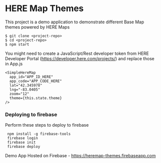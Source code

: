 # HERE Map Themes

This project is a demo application to demonstrate different Base Map themes powered by HERE Maps

``` 
$ git clone <project-repo>
$ cd <project-repo>
$ npm start
```

You might need to create a JavaScript/Rest developer token from HERE Developer Portal (https://developer.here.com/projects/) and replace those in App.js

```
<SimpleHereMap
  app_id="APP_ID_HERE"
  app_code="APP_CODE_HERE"
  lat="42.345978"
  lng="-83.0405"
  zoom="12"
  theme={this.state.theme}
/>
```

### Deploying to firebase

Perform these steps to deploy to firebase 

``` 
 npm install -g firebase-tools
 firebase login
 firebase init
 firebase deploy
 ```
 
Demo App Hosted on Firebase -  https://heremap-themes.firebaseapp.com
 

